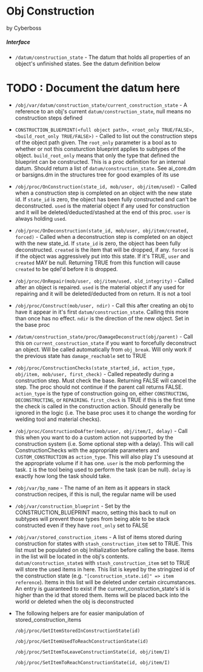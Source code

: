# Obj Construction
by Cyberboss

##### Interface 

- `/datum/construction_state` - The datum that holds all properties of an object's unfinished states. See the datum definition below

# TODO : Document the datum here

- `/obj/var/datum/construction_state/current_construction_state` - A reference to an obj's current `datum/construction_state`, null means no construction steps defined

- `CONSTRUCTION_BLUEPRINT(<full object path>, <root_only TRUE/FALSE>, <build_root_only TRUE/FALSE>)` - Called to list out the construction steps of the object path given. The `root_only` parameter is a bool as to whether or not this consturction blueprint applies to subtypes of the object. `build_root_only` means that only the type that defined the blueprint can be constructed. This is a proc definition for an internal datum. Should return a list of `datum/construction_state`. See ai_core.dm or barsigns.dm in the structures tree for good examples of its use

- `/obj/proc/OnConstruction(state_id, mob/user, obj/item/used)` - Called when a construction step is completed on an object with the new state id. If `state_id` is zero, the object has been fully constructed and can't be deconstructed.	`used` is the material object if any used for construction and it will be deleted/deducted/stashed at the end of this proc. `user` is always holding `used`.

- `/obj/proc/OnDeconstruction(state_id, mob/user, obj/item/created, forced)` - Called when a deconstruction step is completed on an object with the new state_id. If `state_id` is zero, the object has been fully deconstructed. `created` is the item that will be dropped, if any. `forced` is if the object was aggressively put into this state. If it's TRUE, `user` and `created` MAY be null. Returning TRUE from this function will cause `created` to be qdel'd before it is dropped.

- `/obj/proc/OnRepair(mob/user, obj/item/used, old_integrity)` - Called after an object is repaired. `used` is the material object if any used for repairing and it will be deleted/deducted from on return. It is not a tool

- `/obj/proc/Construct(mob/user, ndir)` - Call this after creating an obj to have it appear in it's first `datum/construction_state`. Calling this more than once has no effect. `ndir` is the direction of the new object. Set in the base proc
	
- `/datum/construction_state/proc/DamageDeconstruct(obj/parent)` - Call this on `current_construction_state` if you want to forcefully deconstruct an object. Will be called automatically from `obj_break`. Will only work if the previous state has `damage_reachable` set to TRUE

- `/obj/proc/ConstructionChecks(state_started_id, action_type, obj/item, mob/user, first_check)` - Called repeatedly during a construction step. Must check the base. Returning FALSE will cancel the step. The proc should not continue if the parent call returns FALSE. `action_type` is the type of construction going on, either `CONSTRUCTING`, `DECONSTRUCTING`, or `REPAIRING`. `first_check` is TRUE if this is the first time the check is called in the construction action. Should generally be ignored in the logic (i.e. The base proc uses it to change the wording for welding tool and material checks).

- `/obj/proc/ConstructionDoAfter(mob/user, obj/item/I, delay)` - Call this when you want to do a custom action not supported by the construction system (i.e. Some optional step with a delay). This will call ConstructionChecks with the appropriate parameters and `CUSTOM_CONSTRUCTION` as `action_type`. This will also play `I`'s usesound at the appropriate volume if it has one. `user` is the mob performing the task. `I` is the tool being used to perform the task (can be null). `delay` is exactly how long the task should take.

- `/obj/var/bp_name` - The name of an item as it appears in stack construction recipes, if this is null, the regular name will be used

- `/obj/var/construction_blueprint` - Set by the CONSTRUCTION_BLUEPRINT macro, setting this back to null on subtypes will prevent those types from being able to be stack constructed even if they have `root_only` set to FALSE

- `/obj/var/stored_construction_items` - A list of items stored during construction for states with `stash_construction_item` set to TRUE. This list must be populated on obj Initialization before calling the base. Items in the list will be located in the obj's contents. `datum/construction_state`s with `stash_construction_item` set to TRUE will store the used items in here. This list is keyed by the stringized id of the construction state (e.g. `"[construction_state.id]" => item reference`). Items in this list will be deleted under certain circumstances. An entry is guaranteed to exist if the current_construction_state's id is higher than the id that stored them. Items will be placed back into the world or deleted when the obj is deconstructed
- 
	The following helpers are for easier manipulation of stored_construction_items

	`/obj/proc/GetItemStoredInConstructionState(id)`
    
    `/obj/proc/GetItemUsedToReachConstructionState(id)`
    
	`/obj/proc/SetItemToLeaveConstructionState(id, obj/item/I)`
    
	`/obj/proc/SetItemToReachConstructionState(id, obj/item/I)`